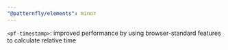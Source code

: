 ```yaml
---
"@patternfly/elements": minor
---
```


`<pf-timestamp>`: improved performance by using browser-standard features to calculate relative time
